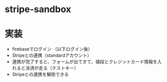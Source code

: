 # stripe-sandbox

# 実装
- firebaseでログイン
（以下ログイン後）
- Stripeとの連携（standardアカウント）
- 連携が完了すると、フォームが出てきて、値段とクレジットカード情報を入れると決済が走る（テストキー）
- Stripeとの連携を解除できる
